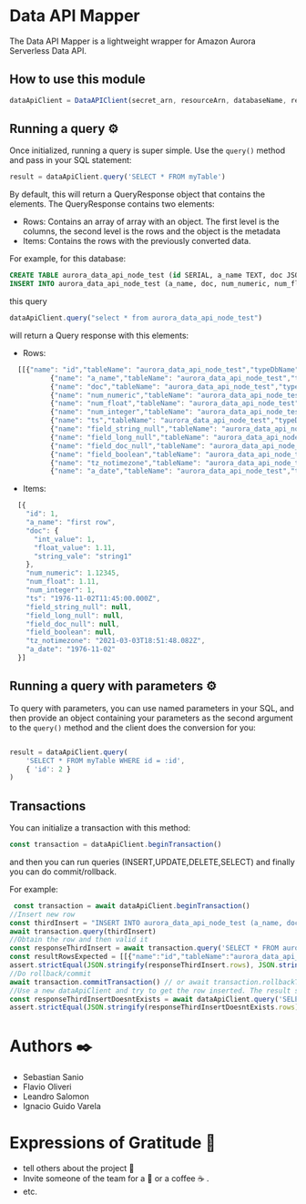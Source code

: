 # Data API Mapper

The Data API Mapper is a lightweight wrapper for Amazon Aurora Serverless Data API.

## How to use this module

```javascript
dataApiClient = DataAPIClient(secret_arn, resourceArn, databaseName, region)
```

## Running a query ⚙️
Once initialized, running a query is super simple. Use the `query()` method and pass in your SQL statement:

```javascript
result = dataApiClient.query('SELECT * FROM myTable')
```

By default, this will return a QueryResponse object that contains the elements. The QueryResponse contains two elements:
  * Rows: Contains an array of array with an object. The first level is the columns, the second level is the rows and the object is the metadata
  * Items: Contains the rows with the previously converted data.

For example, for this database:

```sql
CREATE TABLE aurora_data_api_node_test (id SERIAL, a_name TEXT, doc JSONB DEFAULT '{}', num_numeric NUMERIC (10, 5) DEFAULT 0.0, num_float float, num_integer integer, ts TIMESTAMP WITH TIME ZONE, field_string_null TEXT NULL, field_long_null integer NULL, field_doc_null JSONB NULL, field_boolean BOOLEAN NULL, tz_notimezone TIMESTAMP, a_date DATE);
INSERT INTO aurora_data_api_node_test (a_name, doc, num_numeric, num_float, num_integer, ts, tz_notimezone, a_date) VALUES ('first row', '{"string_vale": "string1", "int_value": 1, "float_value": 1.11}', 1.12345, 1.11, 1, '1976-11-02 08:45:00 UTC', '2021-03-03 15:51:48.082288', '1976-11-02');
```

this query 
```javascript 
dataApiClient.query("select * from aurora_data_api_node_test")
```

will return a Query response with this elements:

  * Rows:
  ```javascript
    [[{"name": "id","tableName": "aurora_data_api_node_test","typeDbName": "serial","nullable": false,"typeDataApi": "longValue","value": 1},
            {"name": "a_name","tableName": "aurora_data_api_node_test","typeDbName": "text","nullable": true,"typeDataApi": "stringValue","value": "first row"},
            {"name": "doc","tableName": "aurora_data_api_node_test","typeDbName": "jsonb","nullable": true,"typeDataApi": "stringValue","value": "{\"int_value\": 1, \"float_value\": 1.11, \"string_vale\": \"string1\"}"},
            {"name": "num_numeric","tableName": "aurora_data_api_node_test","typeDbName": "numeric","nullable": true,"typeDataApi": "stringValue","value": "1.12345"},
            {"name": "num_float","tableName": "aurora_data_api_node_test","typeDbName": "float8","nullable": true,"typeDataApi": "doubleValue","value": 1.11},
            {"name": "num_integer","tableName": "aurora_data_api_node_test","typeDbName": "int4","nullable": true,"typeDataApi": "longValue","value": 1},
            {"name": "ts","tableName": "aurora_data_api_node_test","typeDbName": "timestamptz","nullable": true,"typeDataApi": "stringValue","value": "1976-11-02 08:45:00"},
            {"name": "field_string_null","tableName": "aurora_data_api_node_test","typeDbName": "text","nullable": true,"typeDataApi": "isNull","value": null},
            {"name": "field_long_null","tableName": "aurora_data_api_node_test","typeDbName": "int4","nullable": true,"typeDataApi": "isNull","value": null},
            {"name": "field_doc_null","tableName": "aurora_data_api_node_test","typeDbName": "jsonb","nullable": true,"typeDataApi": "isNull","value": null},
            {"name": "field_boolean","tableName": "aurora_data_api_node_test","typeDbName": "bool","nullable": true,"typeDataApi": "isNull","value": null},
            {"name": "tz_notimezone","tableName": "aurora_data_api_node_test","typeDbName": "timestamp","nullable": true,"typeDataApi": "stringValue","value": "2021-03-03 15:51:48.082288"},
            {"name": "a_date","tableName": "aurora_data_api_node_test","typeDbName": "date","nullable": true,"typeDataApi": "stringValue","value": "1976-11-02"}]]
  ```

  * Items:
  ```javascript
    [{
      "id": 1,
      "a_name": "first row",
      "doc": {
        "int_value": 1,
        "float_value": 1.11,
        "string_vale": "string1"
      },
      "num_numeric": 1.12345,
      "num_float": 1.11,
      "num_integer": 1,
      "ts": "1976-11-02T11:45:00.000Z",
      "field_string_null": null,
      "field_long_null": null,
      "field_doc_null": null,
      "field_boolean": null,
      "tz_notimezone": "2021-03-03T18:51:48.082Z",
      "a_date": "1976-11-02"
    }]
  ```

## Running a query with parameters ⚙️

To query with parameters, you can use named parameters in your SQL, and then provide an object containing your parameters as the second argument to the `query()` method and the client does the conversion for you:

```javascript

result = dataApiClient.query(
    'SELECT * FROM myTable WHERE id = :id',
    { 'id': 2 }
)
```

## Transactions

You can initialize a transaction with this method:

```javascript 
const transaction = dataApiClient.beginTransaction()
```
and then you can run queries (INSERT,UPDATE,DELETE,SELECT) and finally you can do commit/rollback.

For example:
```javascript 
 const transaction = await dataApiClient.beginTransaction()
//Insert new row
const thirdInsert = "INSERT INTO aurora_data_api_node_test (a_name, doc, num_numeric, num_float, num_integer, ts, tz_notimezone, a_date) VALUES ('first row', '{\"string_vale\": \"string1\", \"int_value\": 1, \"float_value\": 1.11}', 1.12345, 1.11, 1, '1976-11-02 08:45:00 UTC', '2021-03-03 15:51:48.082288', '1976-11-02');"
await transaction.query(thirdInsert)
//Obtain the row and then valid it
const responseThirdInsert = await transaction.query('SELECT * FROM aurora_data_api_node_test where id=:id', {id: 3})
const resultRowsExpected = [[{"name":"id","tableName":"aurora_data_api_node_test","typeDbName":"serial","nullable":false,"typeDataApi":"longValue","value":3},{"name":"a_name","tableName":"aurora_data_api_node_test","typeDbName":"text","nullable":true,"typeDataApi":"stringValue","value":"first row"},{"name":"doc","tableName":"aurora_data_api_node_test","typeDbName":"jsonb","nullable":true,"typeDataApi":"stringValue","value":"{\"int_value\": 1, \"float_value\": 1.11, \"string_vale\": \"string1\"}"},{"name":"num_numeric","tableName":"aurora_data_api_node_test","typeDbName":"numeric","nullable":true,"typeDataApi":"stringValue","value":"1.12345"},{"name":"num_float","tableName":"aurora_data_api_node_test","typeDbName":"float8","nullable":true,"typeDataApi":"doubleValue","value":1.11},{"name":"num_integer","tableName":"aurora_data_api_node_test","typeDbName":"int4","nullable":true,"typeDataApi":"longValue","value":1},{"name":"ts","tableName":"aurora_data_api_node_test","typeDbName":"timestamptz","nullable":true,"typeDataApi":"stringValue","value":"1976-11-02 08:45:00"},{"name":"field_string_null","tableName":"aurora_data_api_node_test","typeDbName":"text","nullable":true,"typeDataApi":"isNull","value":null},{"name":"field_long_null","tableName":"aurora_data_api_node_test","typeDbName":"int4","nullable":true,"typeDataApi":"isNull","value":null},{"name":"field_doc_null","tableName":"aurora_data_api_node_test","typeDbName":"jsonb","nullable":true,"typeDataApi":"isNull","value":null},{"name":"field_boolean","tableName":"aurora_data_api_node_test","typeDbName":"bool","nullable":true,"typeDataApi":"isNull","value":null},{"name":"tz_notimezone","tableName":"aurora_data_api_node_test","typeDbName":"timestamp","nullable":true,"typeDataApi":"stringValue","value":"2021-03-03 15:51:48.082288"},{"name":"a_date","tableName":"aurora_data_api_node_test","typeDbName":"date","nullable":true,"typeDataApi":"stringValue","value":"1976-11-02"}]]
assert.strictEqual(JSON.stringify(responseThirdInsert.rows), JSON.stringify(resultRowsExpected))
//Do rollback/commit
await transaction.commitTransaction() // or await transaction.rollbackTransaction()
//Use a new dataApiClient and try to get the row inserted. The result should be empty
const responseThirdInsertDoesntExists = await dataApiClient.query('SELECT * FROM aurora_data_api_node_test where id=:id', {id: 3})
assert.strictEqual(JSON.stringify(responseThirdInsertDoesntExists.rows), JSON.stringify([]))
```

# Authors ✒️

  * Sebastian Sanio
  * Flavio Oliveri
  * Leandro Salomon
  * Ignacio Guido Varela

# Expressions of Gratitude 🎁

* tell others about the project 📢
* Invite someone of the team for a 🍺  or a coffee ☕ .
* etc.

